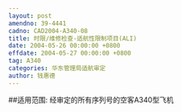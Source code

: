 ```yaml
---
layout: post
amendno: 39-4441
cadno: CAD2004-A340-08
title: 时限/维修检查-适航性限制项目(ALI)
date: 2004-05-26 00:00:00 +0800
effdate: 2004-05-27 00:00:00 +0800
tag: A340
categories: 华东管理局适航审定
author: 钱惠德
---
```


##适用范围:
经审定的所有序列号的空客A340型飞机

